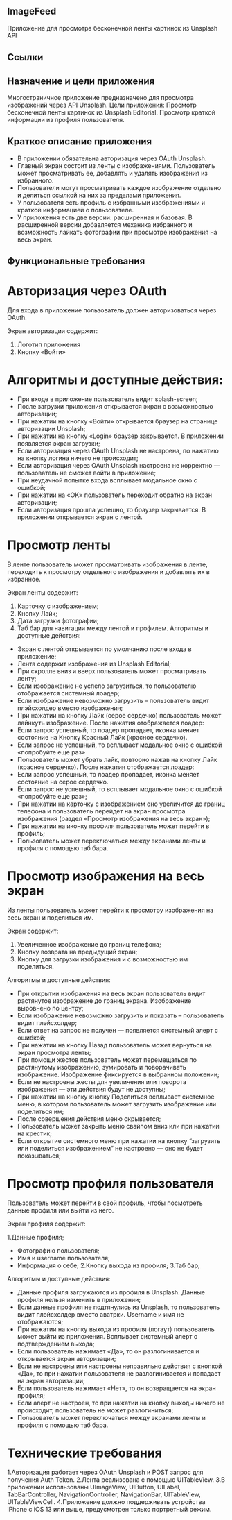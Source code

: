 ## ImageFeed
Приложение для просмотра бесконечной ленты картинок из Unsplash API

## Ссылки

## Назначение и цели приложения
Многостраничное приложение предназначено для просмотра изображений через API Unsplash.
Цели приложения:
Просмотр бесконечной ленты картинок из Unsplash Editorial.
Просмотр краткой информации из профиля пользователя.


## Краткое описание приложения
- В приложении обязательна авторизация через OAuth Unsplash.
- Главный экран состоит из ленты с изображениями. Пользователь может просматривать ее, добавлять и удалять изображения из избранного.
- Пользователи могут просматривать каждое изображение отдельно и делиться ссылкой на них за пределами приложения.
- У пользователя есть профиль с избранными изображениями и краткой информацией о пользователе.
- У приложения есть две версии: расширенная и базовая. В расширенной версии добавляется механика избранного и возможность лайкать фотографии при просмотре изображения на весь экран.

## Функциональные требования

# Авторизация через OAuth

Для входа в приложение пользователь должен авторизоваться через OAuth.

Экран авторизации содержит:

1. Логотип приложения
2. Кнопку «Войти»
# Алгоритмы и доступные действия:

- При входе в приложение пользователь видит splash-screen;
- После загрузки приложения открывается экран с возможностью авторизации;
- При нажатии на кнопку «Войти» открывается браузер на странице авторизации Unsplash;
- При нажатии на кнопку «Login» браузер закрывается. В приложении появляется экран загрузки;
- Если авторизация через OAuth Unsplash не настроена, по нажатию на кнопку логина ничего не происходит;
- Если авторизация через OAuth Unsplash настроена не корректно — пользователь не сможет войти в приложение;
- При неудачной попытке входа всплывает модальное окно с ошибкой;
- При нажатии на «ОК» пользователь переходит обратно на экран авторизации;
- Если авторизация прошла успешно, то браузер закрывается. В приложении открывается экран с лентой.

# Просмотр ленты

В ленте пользователь может просматривать изображения в ленте, переходить к просмотру отдельного изображения и добавлять их в избранное.

Экран ленты содержит:

1. Карточку с изображением;
2. Кнопку Лайк;
3. Дата загрузки фотографии;
4. Таб бар для навигации между лентой и профилем.
Алгоритмы и доступные действия:

- Экран с лентой открывается по умолчанию после входа в приложение;
- Лента содержит изображения из Unsplash Editorial;
- При скролле вниз и вверх пользователь может просматривать ленту;
- Если изображение не успело загрузиться, то пользователю отображается системный лоадер;
- Если изображение невозможно загрузить – пользователь видит плэйсхолдер вместо изображения;
- При нажатии на кнопку Лайк (серое сердечко) пользователь может лайнкуть изображение. После нажатия отображается лоадер:
- Если запрос успешный, то лоадер пропадает, иконка меняет состояние на Кнопку Красный Лайк (красное сердечко).
- Если запрос не успешный, то всплывает модальное окно с ошибкой «попробуйте еще раз»
- Пользователь может убрать лайк, повторно нажав на кнопку Лайк (красное сердечко). После нажатия отображается лоадер:
- Если запрос успешный, то лоадер пропадает, иконка меняет состояние на серое сердечко.
- Если запрос не успешный, то всплывает модальное окно с ошибкой «попробуйте еще раз»;
- При нажатии на карточку с изображением оно увеличится до границ телефона и пользователь перейдет на экран просмотра изображения (раздел «Просмотр изображения на весь экран»);
- При нажатии на иконку профиля пользователь может перейти в профиль;
- Пользователь может переключаться между экранами ленты и профиля с помощью таб бара.

# Просмотр изображения на весь экран

Из ленты пользователь может перейти к просмотру изображения на весь экран и поделиться им.

Экран содержит:

1. Увеличенное изображение до границ телефона;
2. Кнопку возврата на предыдущий экран;
3. Кнопку для загрузки изображения и с возможностью им поделиться.

Алгоритмы и доступные действия:

- При открытии изображения на весь экран пользователь видит растянутое изображение до границ экрана. Изображение выровнено по центру;
- Если изображение невозможно загрузить и показать – пользователь видит плэйсхолдер;
- Если ответ на запрос не получен — появляется системный алерт с ошибкой;
- При нажатии на кнопку Назад пользователь может вернуться на экран просмотра ленты;
- При помощи жестов пользователь может перемещаться по растянутому изображению, зумировать и поворачивать изображение. Изображение фиксируется в выбранном положении;
- Если не настроены жесты для увеличения или поворота изображения — эти действия будут не доступны;
- При нажатии на кнопку кнопку Поделиться всплывает системное меню, в котором пользователь может загрузить изображение или поделиться им;
- После совершения действия меню скрывается;
- Пользователь может закрыть меню свайпом вниз или при нажатии на крестик;
- Если открытие системного меню при нажатии на кнопку “загрузить или поделиться изображением” не настроено — оно не будет показываться;

# Просмотр профиля пользователя

Пользователь может перейти в свой профиль, чтобы посмотреть данные профиля или выйти из него.

Экран профиля содержит:

1.Данные профиля;
  - Фотографию пользователя;
  - Имя и username пользователя;
  - Информация о себе;
2.Кнопку выхода из профиля;
3.Таб бар;

Алгоритмы и доступные действия:

- Данные профиля загружаются из профиля в Unsplash. Данные профиля нельзя изменить в приложении;
- Если данные профиля не подтянулись из Unsplash, то пользователь видит плэйсхолдер вместо аватрки. Username и имя не отображаются;
- При нажатии на кнопку выхода из профиля (логаут) пользователь может выйти из приложения. Всплывает системный алерт с подтверждением выхода;
- Если пользователь нажимает «Да», то он разлогинивается и открывается экран авторизации;
- Если не настроены или настроены неправильно действия с кнопкой «Да», то при нажатии пользователя не разлогинивается и попадает на экран авторизации;
- Если пользователь нажимает «Нет», то он возвращается на экран профиля;
- Если алерт не настроен, то при нажатии на кнопку выходы ничего не происходит, пользователь не может разлогиниться;
- Пользователь может переключаться между экранами ленты и профиля с помощью таб бара.

# Технические требования

1.Авторизация работает через OAuth Unsplash и POST запрос для получения Auth Token.
2.Лента реализована с помощью UITableView.
3.В приложении использованы UImageView, UIButton, UILabel, TabBarController, NavigationController, NavigationBar, UITableView, UITableViewCell.
4.Приложение должно поддерживать устройства iPhone с iOS 13 или выше, предусмотрен только портретный режим.
